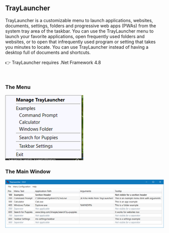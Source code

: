 ## TrayLauncher

TrayLauncher is a customizable menu to launch applications, websites, documents, settings, folders and progressive web apps (PWAs) from the system tray area of the taskbar. You can use the TrayLauncher menu to launch your favorite applications, open frequently used folders and websites, or to open that infrequently used program or setting that takes you minutes to locate. You can use TrayLauncher instead of having a desktop full of documents and shortcuts.

👉 TrayLauncher requires .Net Framework 4.8

<br />

### The Menu
![TrayLauncher screenshot](https://github.com/Timthreetwelve/TrayLauncher/blob/main/Images/TLMenu.png?raw=true)

### The Main Window
![TrayLauncher screenshot](https://github.com/Timthreetwelve/TrayLauncher/blob/main/Images/TrayLauncher.png?raw=true)
